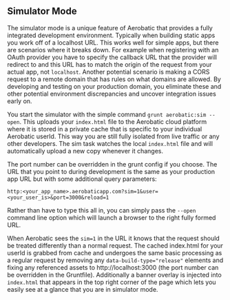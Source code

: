 

## Simulator Mode
The simulator mode is a unique feature of Aerobatic that provides a fully integrated development environment. Typically when building static apps you work off of a localhost URL. This works well for simple apps, but there are scenarios where it breaks down. For example when registering with an OAuth provider you have to specify the callback URL that the provider will redirect to and this URL has to match the origin of the request from your actual app, not `localhost`. Another potential scenario is making a CORS request to a remote domain that has rules on what domains are allowed. By developing and testing on your production domain, you eliminate these and other potential environment discrepancies and uncover integration issues early on.

You start the simulator with the simple command `grunt aerobatic:sim --open`. This uploads your `index.html` file to the Aerobatic cloud platform where it is stored in a private cache that is specific to your individual Aerobatic userId. This way you are still fully isolated from live traffic or any other developers. The sim task watches the local `index.html` file and will automatically upload a new copy whenever it changes.

 The port number can be overridden in the grunt config if you choose. The URL that you point to during development is the same as your production app URL but with some additional query parameters:
 ```
http:<your_app_name>.aerobaticapp.com?sim=1&user=<your_user_is>&port=3000&reload=1
```
Rather than have to type this all in, you can simply pass the `--open` command line option which will launch a browser to the right fully formed URL.

When Aerobatic sees the `sim=1` in the URL it knows that the request should be treated differently than a normal request. The cached index.html for your userId is grabbed from cache and undergoes the same basic processing as a regular request by removing any `data-build-type="release"` elements and fixing any referenced assets to http://localhost:3000 (the port number can be overridden in the Gruntfile). Additionally a banner overlay is injected into `index.html` that appears in the top right corner of the page which lets you easily see at a glance that you are in simulator mode.